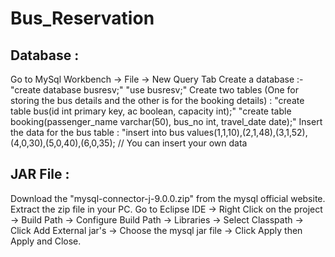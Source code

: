 # Bus_Reservation
## Database :
Go to MySql Workbench -> File -> New Query Tab Create a database :- "create database busresv;" "use busresv;" Create two tables (One for storing the bus details and the other is for the booking details) : "create table bus(id int primary key, ac boolean, capacity int);" "create table booking(passenger_name varchar(50), bus_no int, travel_date date);" Insert the data for the bus table : "insert into bus values(1,1,10),(2,1,48),(3,1,52),(4,0,30),(5,0,40),(6,0,35); // You can insert your own data

## JAR File :

Download the "mysql-connector-j-9.0.0.zip" from the mysql official website.
Extract the zip file in your PC.
Go to Eclipse IDE -> Right Click on the project -> Build Path -> Configure Build Path -> Libraries -> Select Classpath -> Click Add External jar's -> Choose the mysql jar file -> Click Apply then Apply and Close.
